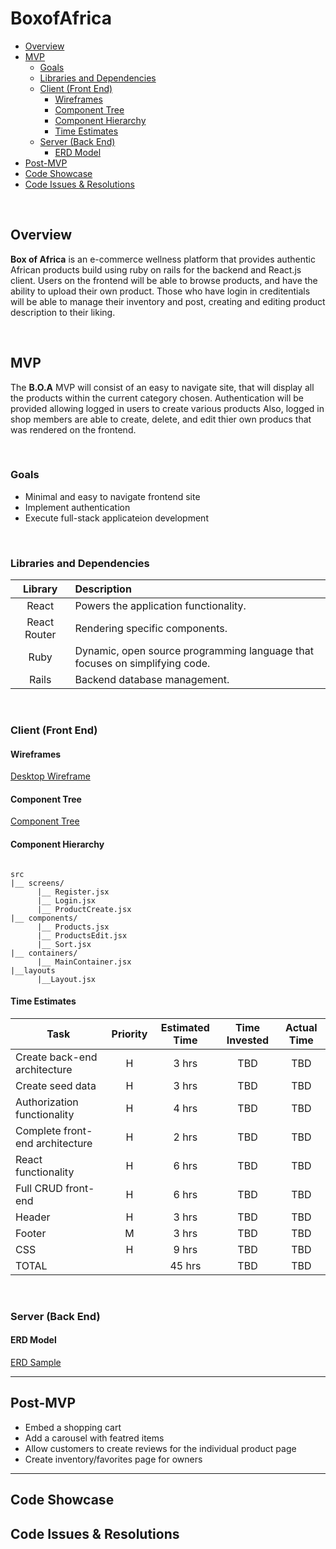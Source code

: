 # BoxofAfrica <!-- omit in toc -->

- [Overview](#overview)
- [MVP](#mvp)
  - [Goals](#goals)
  - [Libraries and Dependencies](#libraries-and-dependencies)
  - [Client (Front End)](#client-front-end)
    - [Wireframes](#wireframes)
    - [Component Tree](#component-tree)
    - [Component Hierarchy](#component-hierarchy)
    - [Time Estimates](#time-estimates)
  - [Server (Back End)](#server-back-end)
    - [ERD Model](#erd-model)
- [Post-MVP](#post-mvp)
- [Code Showcase](#code-showcase)
- [Code Issues & Resolutions](#code-issues--resolutions)

<br>

## Overview

**Box of Africa** is an e-commerce wellness platform that provides authentic African products build using ruby on rails for the backend and React.js client. Users on the frontend will be able to browse products, and have the ability to upload their own product. Those who have login in creditentials will be able to manage their inventory and post, creating and editing product description to their liking.


<br>

## MVP

The **B.O.A** MVP will consist of an easy to navigate site, that will display all the products within the current category chosen. Authentication will be provided allowing logged in users to create various products Also, logged in shop members are able to create, delete, and edit thier own producs that was rendered on the frontend.

<br>

### Goals

- Minimal and easy to navigate frontend site
- Implement authentication
- Execute full-stack applicateion development 


<br>

### Libraries and Dependencies

|     Library      | Description                                |
| :--------------: | :----------------------------------------- |
|      React       | Powers the application functionality. |
|   React Router   | Rendering specific components. |
|      Ruby        | Dynamic, open source programming language that focuses on simplifying code. |
|     Rails     | Backend database management. |

<br>

### Client (Front End)

#### Wireframes

[Desktop Wireframe](https://whimsical.com/LDeXdErDDaayypLFRCSNRv)


#### Component Tree

[Component Tree](https://lucid.app/lucidchart/invitations/accept/a846c3ac-cf82-4d62-b674-cfb1dfba9d42)

#### Component Hierarchy

``` structure

src
|__ screens/
      |__ Register.jsx
      |__ Login.jsx
      |__ ProductCreate.jsx
|__ components/
      |__ Products.jsx
      |__ ProductsEdit.jsx
      |__ Sort.jsx
|__ containers/
      |__ MainContainer.jsx
|__layouts
      |__Layout.jsx

```

#### Time Estimates

| Task                | Priority | Estimated Time | Time Invested | Actual Time |
| ------------------- | :------: | :------------: | :-----------: | :---------: |
| Create back-end architecture |    H     |     3 hrs      |     TBD     |     TBD     |
| Create seed data |    H     |     3 hrs      |     TBD    |     TBD     |
| Authorization functionality |    H     |     4 hrs      |     TBD    |     TBD     |
| Complete front-end architecture |    H     |     2 hrs      |     TBD     |     TBD     |
| React functionality |    H     |     6 hrs      |    TBD   |     TBD     |
| Full CRUD front-end |    H     |     6 hrs      |   TBD    |     TBD     |
| Header    |    H     |     3 hrs      |     TBD      |    TBD     |
| Footer |    M    |     3 hrs      |     TBD      |     TBD     |
| CSS |    H     |     9 hrs      |    TBD     |     TBD     |
| TOTAL               |          |     45 hrs      |     TBD     |     TBD     |


<br>

### Server (Back End)

#### ERD Model


[ERD Sample](https://drive.google.com/file/d/1coXnO47ltPAMUVFpcsITPRAdgFuSgRA4/view?usp=sharing)
<br>

***

## Post-MVP

- Embed a shopping cart
- Add a carousel with featred items
- Allow customers to create reviews for the individual product page
- Create inventory/favorites page for owners

***

## Code Showcase



## Code Issues & Resolutions
